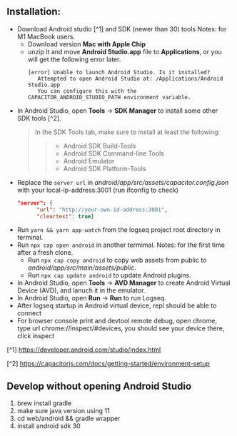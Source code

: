 ## Installation:
* Download Android studio [^1] and SDK (newer than 30) tools
   Notes: for M1 MacBook users.
   - Download version **Mac with Apple Chip** 
   - unzip it and move **Android Studio.app** file to **Applications**, or you will get the following error later.
     ```
     [error] Unable to launch Android Studio. Is it installed?
        Attempted to open Android Studio at: /Applications/Android Studio.app
        You can configure this with the CAPACITOR_ANDROID_STUDIO_PATH environment variable.
     ```
* In Android Studio, open **Tools** -> **SDK Manager** to install some other SDK tools [^2].
  > In the SDK Tools tab, make sure to install at least the following:
  >> - Android SDK Build-Tools
  >> - Android SDK Command-line Tools
  >> - Android Emulator
  >> - Android SDK Platform-Tools
* Replace the `server url` in *android/app/src/assets/capacitor.config.json* with your local-ip-address:3001 (run ifconfig to check)
  ```json
  "server": {
		"url": "http://your-own-id-address:3001",
		"cleartext": true} 
  ```
* Run `yarn && yarn app-watch` from the logseq project root directory in terminal.
* Run `npx cap open android` in another termimal.
  Notes: for the first time after a fresh clone.
  - Run `npx cap copy android` to copy web assets from public to *android/app/src/main/assets/public*.
  - Run `npx cap update android` to update Android plugins.
* In Android Studio, open **Tools** -> **AVD Manager** to create Android Virtual Device (AVD), and lanuch it in the emulator.
* In Android Studio, open **Run** -> **Run** to run Logseq.
* After logseq startup in Android virtual device, repl should be able to connect
* For browser console print and devtool remote debug, open chrome, type url chrome://inspect/#devices, you should see your device there, click inspect

[^1] https://developer.android.com/studio/index.html

[^2] https://capacitorjs.com/docs/getting-started/environment-setup

## Develop without opening Android Studio
1. brew install gradle
2. make sure java version using 11
3. cd web/android && gradle wrapper
4. install android sdk 30
